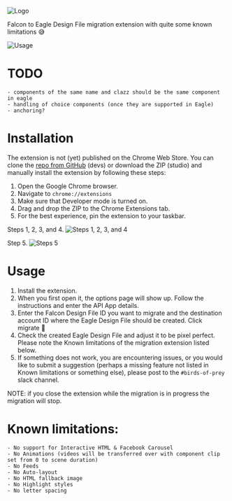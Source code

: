 ![Logo](https://github.com/celtra/birdsOfPrey/blob/master/assets/icon128.png)

Falcon to Eagle Design File migration extension with quite some known limitations 😅

![Usage](https://github.com/celtra/birdsOfPrey/blob/master/assets/falcon_to_eagle_migration.gif)

# TODO
    - components of the same name and clazz should be the same component in eagle
    - handling of choice components (once they are supported in Eagle)
    - anchoring?

# Installation
The extension is not (yet) published on the Chrome Web Store. You can clone the [repo from GitHub](https://github.com/celtra/birdsOfPrey) (devs) or download the ZIP (studio) and manually install the extension by following these steps:
1. Open the Google Chrome browser.
2. Navigate to `chrome://extensions`
3. Make sure that Developer mode is turned on.
4. Drag and drop the ZIP to the Chrome Extensions tab.
5. For the best experience, pin the extension to your taskbar.

Steps 1, 2, 3, and 4.
![Steps 1, 2, 3, and 4](https://github.com/celtra/birdsOfPrey/blob/master/assets/install_extension.png)

Step 5.
![Steps 5](https://github.com/celtra/birdsOfPrey/blob/master/assets/pin_to_taskbar.png)

# Usage
1. Install the extension.
2. When you first open it, the options page will show up. Follow the instructions and enter the API App details.
3. Enter the Falcon Design File ID you want to migrate and the destination account ID where the Eagle Design File should be created. Click migrate 🚀
4. Check the created Eagle Design File and adjust it to be pixel perfect. Please note the Known limitations of the migration extension listed below.
5. If something does not work, you are encountering issues, or you would like to submit a suggestion (perhaps a missing feature not listed in Known limitations or something else), please post to the `#birds-of-prey` slack channel.

NOTE: if you close the extension while the migration is in progress the migration will stop.

# Known limitations:
    - No support for Interactive HTML & Facebook Carousel
    - No Animations (videos will be transferred over with component clip set from 0 to scene duration)
    - No Feeds
    - No Auto-layout
    - No HTML fallback image
    - No Highlight styles
    - No letter spacing
